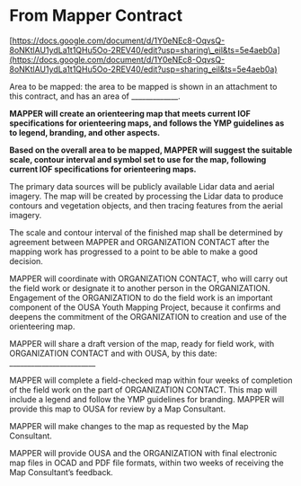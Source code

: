# From Mapper Contract

[https://docs.google.com/document/d/1Y0eNEc8-OqvsQ-8oNKtlAU1ydLa1t1QHu5Oo-2REV40/edit?usp=sharing\_eil&ts=5e4aeb0a](https://docs.google.com/document/d/1Y0eNEc8-OqvsQ-8oNKtlAU1ydLa1t1QHu5Oo-2REV40/edit?usp=sharing_eil&ts=5e4aeb0a)

Area to be mapped: the area to be mapped is shown in an attachment to this contract, and has an area of \_\_\_\_\_\_\_\_\_\_\_\_\_. 

**MAPPER will create an orienteering map that meets current IOF specifications for orienteering maps, and follows the YMP guidelines as to legend, branding, and other aspects.**

**Based on the overall area to be mapped, MAPPER will suggest the suitable scale, contour interval and symbol set to use for the map, following current IOF specifications for orienteering maps.**

The primary data sources will be publicly available Lidar data and aerial imagery. The map will be created by processing the Lidar data to produce contours and vegetation objects, and then tracing features from the aerial imagery. 

The scale and contour interval of the finished map shall be determined by agreement between MAPPER and ORGANIZATION CONTACT after the mapping work has progressed to a point to be able to make a good decision.

MAPPER will coordinate with ORGANIZATION CONTACT, who will carry out the field work or designate it to another person in the ORGANIZATION. Engagement of the ORGANIZATION to do the field work is an important component of the OUSA Youth Mapping Project, because it confirms and deepens the commitment of the ORGANIZATION to creation and use of the orienteering map. 

MAPPER will share a draft version of the map, ready for field work, with ORGANIZATION CONTACT and with OUSA, by this date: \_\_\_\_\_\_\_\_\_\_\_\_\_\_\_\_\_\_\_\_\_\_\_\_

MAPPER will complete a field-checked map within four weeks of completion of the field work on the part of ORGANIZATION CONTACT. This map will include a legend and follow the YMP guidelines for branding. MAPPER will provide this map to OUSA for review by a Map Consultant.

MAPPER will make changes to the map as requested by the Map Consultant.

MAPPER will provide OUSA and the ORGANIZATION with final electronic map files in OCAD and PDF file formats, within two weeks of receiving the Map Consultant’s feedback.  


